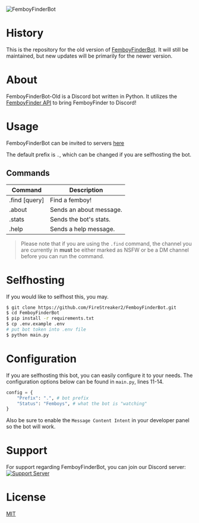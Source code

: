![FemboyFinderBot](https://socialify.git.ci/FireStreaker2/FemboyFinderBot/image?description=1&forks=1&issues=1&logo=https%3A%2F%2Fi.pinimg.com%2F736x%2F50%2F77%2F1f%2F50771f45b1c015cfbb8b0853ba7b8521.jpg&name=1&owner=1&pulls=1&stargazers=1&theme=Dark)

# History
This is the repository for the old version of [FemboyFinderBot](http://github.com/FireStreaker2/FemboyFinderBot). It will still be maintained, but new updates will be primarily for the newer version.

# About
FemboyFinderBot-Old is a Discord bot written in Python. It utilizes the <a href="https://github.com/FireStreaker2/FemboyFinder#api">FemboyFinder API</a> to bring FemboyFinder to Discord!

# Usage
FemboyFinderBot can be invited to servers <a href="https://discord.com/oauth2/authorize?&client_id=1132490986736582736&scope=bot&permissions=274877908992">here</a>

The default prefix is ``.``, which can be changed if you are selfhosting the bot.

## Commands
| Command        | Description             |
| ---------------|-------------------------|
| .find [query]  | Find a femboy!          |
| .about         | Sends an about message. |
| .stats         | Sends the bot's stats.  |
| .help          | Sends a help message.   |

> Please note that if you are using the ``.find`` command, the channel you are currently in **must** be either marked as NSFW or be a DM channel before you can run the command.

# Selfhosting
If you would like to selfhost this, you may.
```bash
$ git clone https://github.com/FireStreaker2/FemboyFinderBot.git
$ cd FemboyFinderBot
$ pip install -r requirements.txt
$ cp .env.example .env
# put bot token into .env file 
$ python main.py
```

# Configuration
If you are selfhosting this bot, you can easily configure it to your needs. The configuration options below can be found in ``main.py``, lines 11-14.
```py
config = {
    "Prefix": ".", # bot prefix
    "Status": "Femboys", # what the bot is "watching" 
}
```

Also be sure to enable the ``Message Content Intent`` in your developer panel so the bot will work.

# Support
For support regarding FemboyFinderBot, you can join our Discord server:
[![Support Server](https://invidget.switchblade.xyz/bruQhB8Eg5?theme=dark)](https://discord.gg/bruQhB8Eg5)

# License
<a href="https://github.com/FireStreaker2/FemboyFinderBot/blob/main/LICENSE">MIT</a>